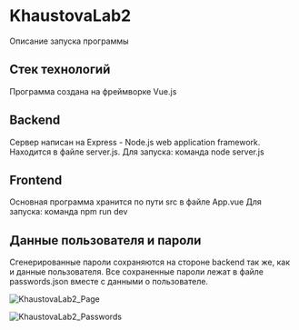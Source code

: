 # KhaustovaLab2

Описание запуска программы

## Стек технологий
Программа создана на фреймворке Vue.js

## Backend
Сервер написан на Express - Node.js web application framework. Находится в файле server.js.
Для запуска: команда node server.js

## Frontend
Основная программа хранится по пути src в файле App.vue
Для запуска: команда npm run dev

## Данные пользователя и пароли
Сгенерированные пароли сохраняются на стороне backend так же, как и данные пользователя. Все сохраненные пароли лежат в файле passwords.json вместе с данными о пользователе.

![KhaustovaLab2_Page](https://github.com/Natasha-Khaustova/KhaustovaLab2_PrLanguages/assets/45619280/3ac7eb22-75d6-4e26-8d3b-1791767f98f1)

![KhaustovaLab2_Passwords](https://github.com/Natasha-Khaustova/KhaustovaLab2_PrLanguages/assets/45619280/47bd0716-96da-453f-85f3-e9bf39af4166)
